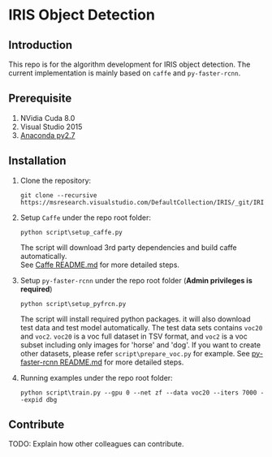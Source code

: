 # IRIS Object Detection
## Introduction 
This repo is for the algorithm development for IRIS object detection. The current implementation is mainly based on `caffe` and `py-faster-rcnn`.

## Prerequisite

1.	NVidia Cuda 8.0
2.	Visual Studio 2015
3.  [Anaconda py2.7](https://repo.continuum.io/archive/Anaconda2-4.3.0.1-Windows-x86_64.exe)
## Installation
1. Clone the repository:

   ```
   git clone --recursive https://msresearch.visualstudio.com/DefaultCollection/IRIS/_git/IRISObjectDetection
   ```
2. Setup `Caffe` under the repo root folder:
   ```
   python script\setup_caffe.py
   ```
   The script will download 3rd party dependencies and build caffe automatically.  
   See [Caffe README.md](https://msresearch.visualstudio.com/IRIS/_git/CCSCaffe?path=%2FREADME.md&version=GBWinCaffe&_a=contents) for more detailed steps.
3. Setup `py-faster-rcnn` under the repo root folder (**Admin privileges is required**)
   ```
   python script\setup_pyfrcn.py
   ```
   The script will install required python packages. it will also  download test data and test model automatically.
   The test data sets contains `voc20` and `voc2`. `voc20` is a voc full dataset in TSV format, and `voc2` is a voc subset including only images for 'horse' and 'dog'.
   If you want to create other datasets, please refer `script\prepare_voc.py` for example.
   See [py-faster-rcnn README.md](https://msresearch.visualstudio.com/IRIS/_git/IRISObjectDetection?path=%2Fsrc%2Fpy-faster-rcnn%2FREADME.md&version=GBmaster&_a=contents) for more detailed steps.
4. Running examples under the repo root folder:
   ```
   python script\train.py --gpu 0 --net zf --data voc20 --iters 7000 --expid dbg
   ```
   

    
## Contribute
TODO: Explain how other colleagues can contribute. 
